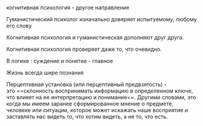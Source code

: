 когнитивная психология - другое направление

Гуманистический психолог изначально доверяет испытуемому, любому его слову

Когнитивная психология и гуманистическая дополняют друг друга. 

Когнитивная психология проверяет даже то, что очевидно.

В логике : 
суждение и понятие - главное

Жизнь всегда шире познания

Перцептивная установка (или перцептивный предвзятость) - это ==склонность воспринимать информацию в определенном ключе, что влияет на ее интерпретацию и понимание==. Другими словами, это когда мы имеем заранее сформированное мнение о предмете, человеке или ситуации, которое может искажать наше восприятие и заставлять нас видеть то, что хотим видеть, а не то, что есть.